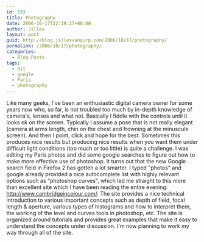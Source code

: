 ```yaml
---
id: 193
title: Photography
date: 2006-10-17T22:19:27+00:00
author: Jilles
layout: post
guid: http://blog.jillesvangurp.com/2006/10/17/photography/
permalink: /2006/10/17/photography/
categories:
  - Blog Posts
tags:
  - Git
  - google
  - Paris
  - photography
---
```

Like many geeks, I've been an enthusiastic digital camera owner for some years now who, so far, is not troubled too much by in-depth knowledge of camera's, lenses and what not. Basically I fiddle with the controls until it looks ok on the screen. Typically I assume a pose that is not really elegant (camera at arms length, chin on the chest and frowning at the minuscule screen). And then I point, click and hope for the best. Sometimes this produces nice results but producing nice results when you want them under difficult light conditions (too much or too little) is quite a challenge.
I was editing my Paris photos and did some google searches to figure out how to make more effective use of photoshop. It turns out that the new Google search field in Firefox 2 has gotten a lot smarter. I typed "photos" and google already provided a nice autocomplete list with highly relevant options such as "photoshop curves", which led me straight to this more than excellent site which I have been reading the entire evening: <a href="http://www.cambridgeincolour.com/">http://www.cambridgeincolour.com/</a>. The site provides a nice technical introduction to various important concepts such as depth of field, focal length & aperture, various types of histograms and how to interpret them, the working of the level and curves tools in photoshop, etc. The site is organized around tutorials and provides great examples that make it easy to understand the concepts under discussion. I'm now planning to work my way through all of the site.
